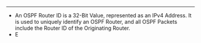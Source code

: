 
---
- An OSPF Router ID is a 32-Bit Value, represented as an IPv4 Address.
  It is used to uniquely identify an OSPF Router, and all OSPF Packets include the Router ID of the Originating Router.
- E